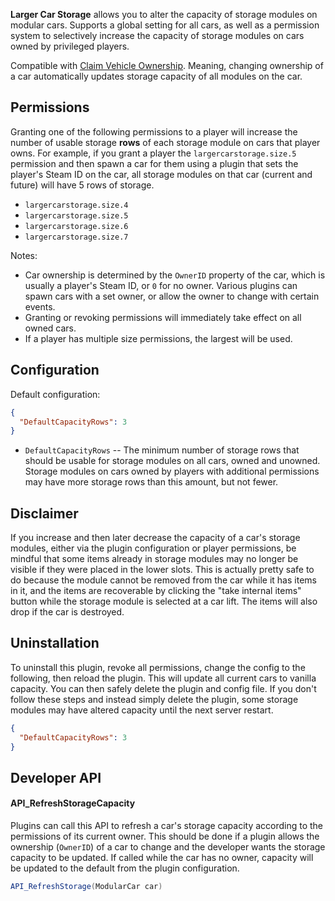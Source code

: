 **Larger Car Storage** allows you to alter the capacity of storage modules on modular cars. Supports a global setting for all cars, as well as a permission system to selectively increase the capacity of storage modules on cars owned by privileged players.

Compatible with [Claim Vehicle Ownership](https://umod.org/plugins/claim-vehicle-ownership). Meaning, changing ownership of a car automatically updates storage capacity of all modules on the car.

## Permissions

Granting one of the following permissions to a player will increase the number of usable storage **rows** of each storage module on cars that player owns. For example, if you grant a player the `largercarstorage.size.5` permission and then spawn a car for them using a plugin that sets the player's Steam ID on the car, all storage modules on that car (current and future) will have 5 rows of storage.

- `largercarstorage.size.4`
- `largercarstorage.size.5`
- `largercarstorage.size.6`
- `largercarstorage.size.7`

Notes:
- Car ownership is determined by the `OwnerID` property of the car, which is usually a player's Steam ID, or `0` for no owner. Various plugins can spawn cars with a set owner, or allow the owner to change with certain events.
- Granting or revoking permissions will immediately take effect on all owned cars.
- If a player has multiple size permissions, the largest will be used.

## Configuration

Default configuration:
```json
{
  "DefaultCapacityRows": 3
}
```

- `DefaultCapacityRows` -- The minimum number of storage rows that should be usable for storage modules on all cars, owned and unowned. Storage modules on cars owned by players with additional permissions may have more storage rows than this amount, but not fewer.

## Disclaimer

If you increase and then later decrease the capacity of a car's storage modules, either via the plugin configuration or player permissions, be mindful that some items already in storage modules may no longer be visible if they were placed in the lower slots. This is actually pretty safe to do because the module cannot be removed from the car while it has items in it, and the items are recoverable by clicking the "take internal items" button while the storage module is selected at a car lift. The items will also drop if the car is destroyed.

## Uninstallation

To uninstall this plugin, revoke all permissions, change the config to the following, then reload the plugin. This will update all current cars to vanilla capacity. You can then safely delete the plugin and config file. If you don't follow these steps and instead simply delete the plugin, some storage modules may have altered capacity until the next server restart.

```json
{
  "DefaultCapacityRows": 3
}
```

## Developer API

#### API_RefreshStorageCapacity

Plugins can call this API to refresh a car's storage capacity according to the permissions of its current owner. This should be done if a plugin allows the ownership (`OwnerID`) of a car to change and the developer wants the storage capacity to be updated. If called while the car has no owner, capacity will be updated to the default from the plugin configuration.

```csharp
API_RefreshStorage(ModularCar car)
```
